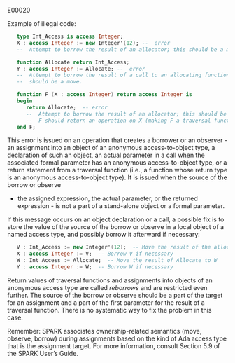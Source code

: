 E00020

Example of illegal code:

```ada
   type Int_Access is access Integer;
   X : access Integer := new Integer'(12); --  error
   --  Attempt to borrow the result of an allocator; this should be a move

   function Allocate return Int_Access;
   Y : access Integer := Allocate; --  error
   --  Attempt to borrow the result of a call to an allocating function; this
   --  should be a move.

   function F (X : access Integer) return access Integer is
   begin
      return Allocate;  -- error
      --  Attempt to borrow the result of an allocator; this should be a move or
      --  F should return an operation on X (making F a traversal function).
   end F;
```

This error is issued on an operation that creates a borrower or an observer -
an assignment into an object of an anonymous access-to-object type, a
declaration of such an object, an actual parameter in a call when the associated
formal parameter has an anonymous access-to-object type, or a return statement
from a traversal function (i.e., a function whose return type is an anonymous
access-to-object type). It is issued when the source of the borrow or observe
- the assigned expression, the actual parameter, or the returned expression - is
not a part of a stand-alone object or a formal parameter.

If this message occurs on an object declaration or a call, a possible fix is to
store the value of the source of the borrow or observe in a local object of a
named access type, and possibly borrow it afterward if necessary:

```ada
   V : Int_Access := new Integer'(12);  -- Move the result of the allocator to V
   X : access Integer := V;  -- Borrow V if necessary
   W : Int_Access := Allocate;  -- Move the result of Allocate to W
   Y : access Integer := W;  -- Borrow W if necessary
```

Return values of traversal functions and assignments into objects of an
anonymous access type are called *reborrows* and are restricted even further.
The source of the borrow or observe should be a part of the target for an
assignment and a part of the first parameter for the result of a traversal
function. There is no systematic way to fix the problem in this case.

Remember: SPARK associates ownership-related semantics (move, observe, borrow)
during assignments based on the kind of Ada access type that is the assignment
target. For more information, consult Section 5.9 of the SPARK User’s Guide.
